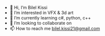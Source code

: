 - 👋 Hi, I’m Bilel Kissi
- 👀 I’m interested in VFX & 3d art  
- 🌱 I’m currently learning c#, python, c++
- 💞️ I’m looking to collaborate on 
- 📫 How to reach me bilel.kissi21@gmail.com

<!---
Bilel/Kissi is a ✨ special ✨ repository because its `README.md` (this file) appears on your GitHub profile.
You can click the Preview link to take a look at your changes.
--->
